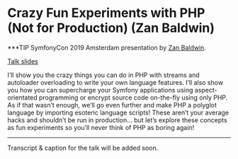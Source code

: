 # Crazy Fun Experiments with PHP (Not for Production) (Zan Baldwin)

***TIP
SymfonyCon 2019 Amsterdam presentation by [Zan Baldwin](https://connect.symfony.com/api/alternates/0e1d7cdf-904b-4c77-8f72-bb95fe7726d1).

[Talk slides](https://docs.google.com/presentation/d/1cTDYd4tNHH37MKbNEm1jqdMW-NcqaVU2MLIsUWtCs7k/)

I’ll show you the crazy things you can do in PHP with streams and autoloader overloading to write your own language features. I’ll also show you how you can supercharge your Symfony applications using aspect-orientated programming or encrypt source code on-the-fly using only PHP. As if that wasn’t enough, we’ll go even further and make PHP a polyglot language by importing esoteric language scripts!
These aren’t your average hacks and shouldn’t be run in production... but let’s explore these concepts as fun experiments so you’ll never think of PHP as boring again!
***

Transcript & caption for the talk will be added soon.
